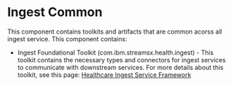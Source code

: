 # Ingest Common

This component contains toolkits and artifacts that are common acorss all ingest service.  This component contains:

* Ingest Foundational Toolkit (com.ibm.streamsx.health.ingest) - This toolkit contains the necessary types and connectors for ingest services to communicate with downstream services.  For more details about this toolkit, see this page: [Healthcare Ingest Service Framework](https://github.com/IBMStreams/streamsx.health/wiki/Ingest-Service-Framework)


